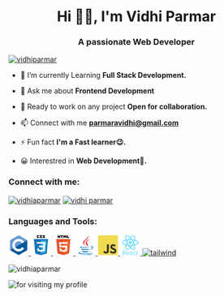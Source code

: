 
<h1 align="center" style = "bold"><bold>Hi 👋🏻, I'm Vidhi Parmar</bold></h1>
<h3 align="center">A passionate Web Developer</h3>


<p align="left"> <a href="https://x.com/VidhiAParmar?t=6n_1zALwQXm_oaLdbQ1zQw&s=08" target="blank"><img src="https://img.shields.io/twitter/follow/vidhiparmar?logo=twitter&style=for-the-badge" alt="vidhiparmar" /></a> </p>

- 🔭 I’m currently Learning **Full Stack Development.**

- 💬 Ask me about **Frontend Development**

- 🍻 Ready to work on any project **Open for collaboration.**

- 📫 Connect with me **<a href="mailto:parmaravidhi@gmail.com">parmaravidhi@gmail.com</a>**

- ⚡ Fun fact **I'm a Fast learner😉.**

- 😀 Interestred in **Web Development🚀.**

<h3 align="left">Connect with me:</h3>
<p align="left">
<a href="https://x.com/VidhiAParmar?t=6n_1zALwQXm_oaLdbQ1zQw&s=08" target="blank"><img align="center" src="https://raw.githubusercontent.com/rahuldkjain/github-profile-readme-generator/master/src/images/icons/Social/twitter.svg" alt="vidhiaparmar" height="30" width="40" /></a>
<a href="https://www.linkedin.com/in/vidhi-parmar-32736b260?utm_source=share&utm_campaign=share_via&utm_content=profile&utm_medium=android_app" target="blank"><img align="center" src="https://raw.githubusercontent.com/rahuldkjain/github-profile-readme-generator/master/src/images/icons/Social/linked-in-alt.svg" alt="vidhi parmar" height="30" width="40" /></a>

</p>


<h3 align="left">Languages and Tools:</h3>
<p align="left"> <a href="https://www.cprogramming.com/" target="_blank" rel="noreferrer"> <img src="https://raw.githubusercontent.com/devicons/devicon/master/icons/c/c-original.svg" alt="c" width="40" height="40"/> </a> <a href="https://www.w3schools.com/css/" target="_blank" rel="noreferrer"> <img src="https://raw.githubusercontent.com/devicons/devicon/master/icons/css3/css3-original-wordmark.svg" alt="css3" width="40" height="40"/> </a><a href="https://www.w3.org/html/" target="_blank" rel="noreferrer"> <img src="https://raw.githubusercontent.com/devicons/devicon/master/icons/html5/html5-original-wordmark.svg" alt="html5" width="40" height="40"/> </a> <a href="https://www.java.com" target="_blank" rel="noreferrer"> <img src="https://raw.githubusercontent.com/devicons/devicon/master/icons/java/java-original.svg" alt="java" width="40" height="40"/> </a> <a href="https://developer.mozilla.org/en-US/docs/Web/JavaScript" target="_blank" rel="noreferrer"> <img src="https://raw.githubusercontent.com/devicons/devicon/master/icons/javascript/javascript-original.svg" alt="javascript" width="40" height="40"/> </a><a href="https://reactjs.org/" target="_blank" rel="noreferrer"> <img src="https://raw.githubusercontent.com/devicons/devicon/master/icons/react/react-original-wordmark.svg" alt="react" width="40" height="40"/> </a> <a href="https://tailwindcss.com/" target="_blank" rel="noreferrer"> <img src="https://www.vectorlogo.zone/logos/tailwindcss/tailwindcss-icon.svg" alt="tailwind" width="40" height="40"/> </a> </p>
<p><img align="center" src="https://github-readme-stats.vercel.app/api/top-langs?username=vidhiaparmar&show_icons=true&locale=en&layout=compact" alt="vidhiaparmar" /></p>




![for visiting my profile](https://user-images.githubusercontent.com/99136041/232230814-f928f2c6-4d45-4860-aeef-10b189009c8b.gif)
